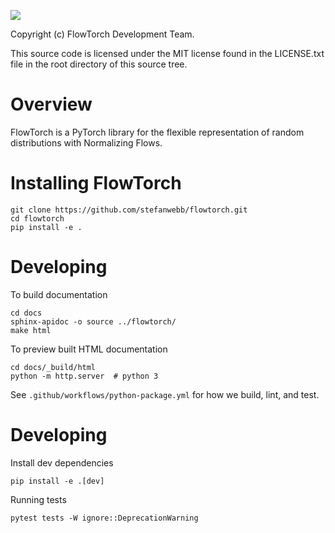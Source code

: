 [![](https://github.com/stefanwebb/flowtorch/workflows/Python%20package/badge.svg)](https://github.com/stefanwebb/flowtorch/actions?query=workflow%3A%22Python+package%22)

Copyright (c) FlowTorch Development Team.

This source code is licensed under the MIT license found in the
LICENSE.txt file in the root directory of this source tree.

# Overview

FlowTorch is a PyTorch library for the flexible representation of random distributions with Normalizing Flows.

# Installing FlowTorch

    git clone https://github.com/stefanwebb/flowtorch.git
    cd flowtorch
    pip install -e .

# Developing

To build documentation

    cd docs
    sphinx-apidoc -o source ../flowtorch/
    make html

To preview built HTML documentation

    cd docs/_build/html
    python -m http.server  # python 3 

See `.github/workflows/python-package.yml` for how we build, lint, and test.

# Developing

Install dev dependencies

    pip install -e .[dev]
    
Running tests

    pytest tests -W ignore::DeprecationWarning

